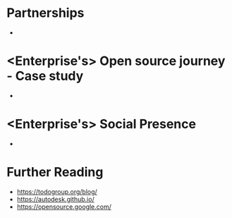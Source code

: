 # Partnerships

 - <Insert notes here>


# <Enterprise's> Open source journey - Case study

- <Insert notes here>


# <Enterprise's> Social Presence

 - <Insert notes here>

 
# Further Reading

- https://todogroup.org/blog/
- https://autodesk.github.io/
- https://opensource.google.com/
